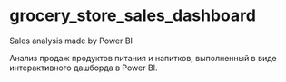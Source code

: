 # grocery_store_sales_dashboard
Sales analysis made by Power BI

Анализ продаж продуктов питания и напитков, выполненный в виде интерактивного дашборда в Power BI.
